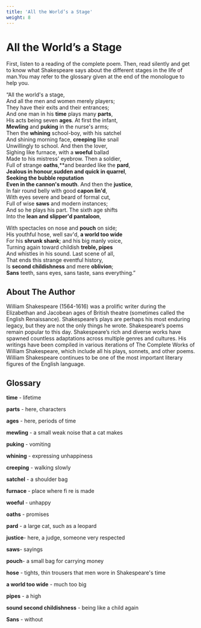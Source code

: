 ```yaml
---
title: 'All the World’s a Stage'
weight: 8
---
```


# All the World’s a Stage

First, listen to a reading of the complete poem. Then, read silently and get to know what Shakespeare says about the different stages in the life of man.You may refer to the glossary given at the end of the monologue to help you.

“All the world's a stage,\
And all the men and women merely players;\
They have their exits and their entrances;\
And one man in his **time** plays many **parts**, \
His acts being seven **ages**. At first the infant,\
**Mewling** and **puking** in the nurse's arms;\
Then the **whining** school-boy, with his satchel\
And shining morning face, **creeping** like snail\
Unwillingly to school. And then the lover,\
Sighing like furnace, with a **woeful** ballad\
Made to his mistress' eyebrow. Then a soldier,\
Full of strange **oaths**,**and bearded like the **pard**,\
**Jealous in honour**,**sudden and quick in quarrel**,\
**Seeking the bubble reputation**\
**Even in the cannon's mouth**. And then the **justice**,\
In fair round belly with good **capon lin'd**,\
With eyes severe and beard of formal cut,\
Full of wise **saws** and modern instances;\
And so he plays his part. The sixth age shifts\
Into the **lean and slipper'd pantaloon**,

With spectacles on nose and **pouch** on side;\
His youthful hose, well sav'd, **a world too wide**\
For his **shrunk shank**; and his big manly voice,\
Turning again toward childish **treble, pipes**\
And whistles in his sound. Last scene of all,\
That ends this strange eventful history,\
Is **second childishness** and mere **oblivion**;\
**Sans** teeth, sans eyes, sans taste, sans everything.”

## About The Author 

William Shakespeare (1564-1616) was a prolific writer during the Elizabethan and Jacobean ages of British theatre (sometimes called the English Renaissance). Shakespeare’s plays are perhaps his most enduring legacy, but they are not the only things he wrote. Shakespeare’s poems remain popular to this day. Shakespeare’s rich and diverse works have spawned countless adaptations across multiple genres and cultures. His writings have been compiled in various iterations of The Complete Works of William Shakespeare, which include all his plays, sonnets, and other poems. William Shakespeare continues to be one of the most important literary figures of the English language.

##  Glossary

**time** - lifetime 

**parts** - here, characters 

**ages** - here, periods of time 

**mewling** - a small weak noise that a cat makes 

**puking** - vomiting 

**whining** - expressing unhappiness 

**creeping** - walking slowly 

**satchel** - a shoulder bag 

**furnace** - place where fi re is made 

**woeful** - unhappy 

**oaths** - promises 

**pard** - a large cat, such as a leopard

**justice**- here, a judge, someone very respected 

**saws**- sayings 

**pouch**- a small bag for carrying money 

**hose** - tights, thin trousers that men wore in Shakespeare's time 

**a world too wide** - much too big 

**pipes** - a high 

**sound second childishness** - being like a child again 

**Sans** - without
